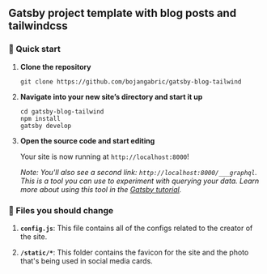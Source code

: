 ## Gatsby project template with blog posts and tailwindcss

### 🚀 Quick start

1.  **Clone the repository**

    ```shell
    git clone https://github.com/bojangabric/gatsby-blog-tailwind
    ```

2.  **Navigate into your new site’s directory and start it up**

    ```shell
    cd gatsby-blog-tailwind
    npm install
    gatsby develop
    ```

3.  **Open the source code and start editing**

    Your site is now running at `http://localhost:8000`!

    _Note: You'll also see a second link: _`http://localhost:8000/___graphql`_. This is a tool you can use to experiment with querying your data. Learn more about using this tool in the [Gatsby tutorial](https://www.gatsbyjs.org/tutorial/part-five/#introducing-graphiql)._

### 🧐 Files you should change

1.  **`config.js`**: This file contains all of the configs related to the creator of the site.

2.  **`/static/*`**: This folder contains the favicon for the site and the photo that's being used in social media cards.
